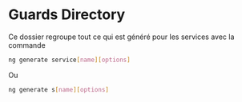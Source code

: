 # Guards Directory
Ce dossier regroupe tout ce qui est généré pour les services avec la commande 
```bash 
ng generate service[name][options]
```
Ou 
```bash 
ng generate s[name][options]
```
